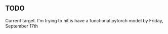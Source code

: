 ## TODO

Current target. I'm trying to hit is have a functional pytorch model by Friday, September 17th
